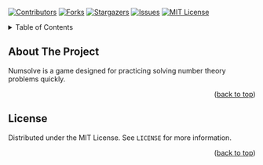 <a name="readme-top"></a>

[![Contributors][contributors-shield]][contributors-url]
[![Forks][forks-shield]][forks-url]
[![Stargazers][stars-shield]][stars-url]
[![Issues][issues-shield]][issues-url]
[![MIT License][license-shield]][license-url]



<!-- TABLE OF CONTENTS -->
<details>
  <summary>Table of Contents</summary>
  <ol>
    <li>
      <a href="#about-the-project">About The Project</a>
    </li>
    <li><a href="#license">License</a></li>
  </ol>
</details>



<!-- ABOUT THE PROJECT -->
## About The Project

Numsolve is a game designed for practicing solving number theory problems quickly.

<p align="right">(<a href="#readme-top">back to top</a>)</p>



<!-- LICENSE -->
## License

Distributed under the MIT License. See `LICENSE` for more information.

<p align="right">(<a href="#readme-top">back to top</a>)</p>



<!-- MARKDOWN LINKS & IMAGES -->
[contributors-shield]: https://img.shields.io/github/contributors/TyedeeGit/numsolve.svg?style=for-the-badge
[contributors-url]: https://github.com/TyedeeGit/numsolve/graphs/contributors
[forks-shield]: https://img.shields.io/github/forks/TyedeeGit/numsolve.svg?style=for-the-badge
[forks-url]: https://github.com/TyedeeGit/numsolve/network/members
[stars-shield]: https://img.shields.io/github/stars/TyedeeGit/numsolve.svg?style=for-the-badge
[stars-url]: https://github.com/TyedeeGit/numsolve/stargazers
[issues-shield]: https://img.shields.io/github/issues/TyedeeGit/numsolve.svg?style=for-the-badge
[issues-url]: https://github.com/TyedeeGit/numsolve/issues
[license-shield]: https://img.shields.io/github/license/TyedeeGit/numsolve.svg?style=for-the-badge
[license-url]: https://github.com/TyedeeGit/numsolve/blob/master/LICENSE.txt